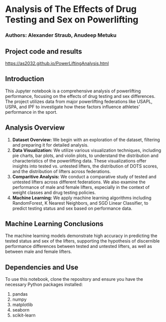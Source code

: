 # Analysis of The Effects of Drug Testing and Sex on Powerlifting 
### Authors: Alexander Straub, Anudeep Metuku
## Project code and results
https://as2032.github.io/PowerLiftingAnalysis.html

## Introduction
This Jupyter notebook is a comprehensive analysis of powerlifting performance, focusing on the effects of drug testing and sex differences. The project utilizes data from major powerlifting federations like USAPL, USPA, and IPF to investigate how these factors influence athletes' performance in the sport.

## Analysis Overview
1. **Dataset Overview:**  We begin with an exploration of the dataset, filtering and preparing it for detailed analysis.
2. **Data Visualization:** We utilize various visualization techniques, including pie charts, bar plots, and violin plots, to understand the distribution and characteristics of the powerlifting data. These visualizations offer insights into tested vs. untested lifters, the distribution of DOTS scores, and the distribution of lifters across federations.
3. **Comparitive Analysis:** We conduct a comparative study of tested and untested lifters across different federations. We also examine the performance of male and female lifters, especially in the context of weight classes and drug testing policies.
4. **Machine Learning:** We apply machine learning algorithms including RandomForest, K Nearest Neighbors, and SGD Linear Classifier, to predict testing status and sex based on performance data.

## Machine Learning Conclusions
The machine learning models demonstrate high accuracy in predicting the tested status and sex of the lifters, supporting the hypothesis of discernible performance differences between tested and untested lifters, as well as between male and female lifters.

## Dependencies and Use
To use this notebook, clone the repository and ensure you have the necessary Python packages installed:
1. pandas
2. numpy
3. matplotlib
4. seaborn
5. scikit-learn

